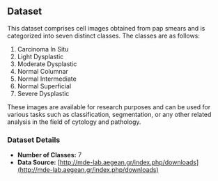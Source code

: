 ## Dataset
This dataset comprises cell images obtained from pap smears and is categorized into seven distinct classes. The classes are as follows:
1. Carcinoma In Situ
2. Light Dysplastic
3. Moderate Dysplastic
4. Normal Columnar
5. Normal Intermediate
6. Normal Superficial
7. Severe Dysplastic


These images are available for research purposes and can be used for various tasks such as classification, segmentation, or any other related analysis in the field of cytology and pathology.

### Dataset Details

- **Number of Classes:** 7
- **Data Source:** [http://mde-lab.aegean.gr/index.php/downloads](http://mde-lab.aegean.gr/index.php/downloads)